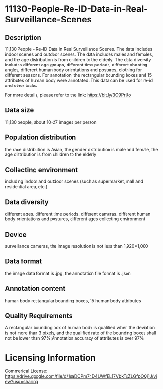 # 11130-People-Re-ID-Data-in-Real-Surveillance-Scenes


## Description
11,130 People - Re-ID Data in Real Surveillance Scenes. The data includes indoor scenes and outdoor scenes. The data includes males and females, and the age distribution is from children to the elderly. The data diversity includes different age groups, different time periods, different shooting angles, different human body orientations and postures, clothing for different seasons. For annotation, the rectangular bounding boxes and 15 attributes of human body were annotated. This data can be used for re-id and other tasks.

For more details, please refer to the link: https://bit.ly/3C9PrUo

## Data size
11,130 people, about 10-27 images per person

## Population distribution
the race distribution is Asian, the gender distribution is male and female, the age distribution is from children to the elderly

## Collecting environment
including indoor and outdoor scenes (such as supermarket, mall and residential area, etc.)

## Data diversity
different ages, different time periods, different cameras, different human body orientations and postures, different ages collecting environment

## Device
surveillance cameras, the image resolution is not less than 1,920*1,080

## Data format
the image data format is .jpg, the annotation file format is .json

## Annotation content
human body rectangular bounding boxes, 15 human body attributes

## Quality Requirements
A rectangular bounding box of human body is qualified when the deviation is not more than 3 pixels, and the qualified rate of the bounding boxes shall not be lower than 97%;Annotation accuracy of attributes is over 97%

# Licensing Information
Commerical License: https://drive.google.com/file/d/1saDCPm74D4UWfBL17VbkTsZLGfpOQj1J/view?usp=sharing
